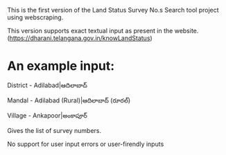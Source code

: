 This is the first version of the Land Status Survey No.s Search tool project using webscraping.

This version supports exact textual input as present in the website. (https://dharani.telangana.gov.in/knowLandStatus)

# An example input:
District - Adilabad|ఆదిలాబాద్

Mandal - Adilabad (Rural)|ఆదిలాబాద్ (రూరల్)

Village - Ankapoor|అంకాపూర్

Gives the list of survey numbers.

No support for user input errors or user-firendly inputs
